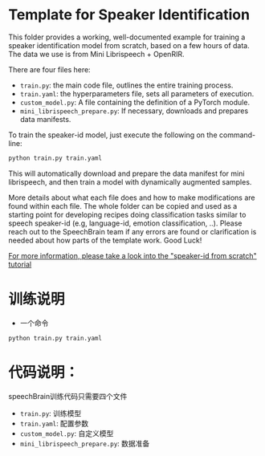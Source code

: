 # Template for Speaker Identification
  
This folder provides a working, well-documented example for training
a speaker identification model from scratch, based on a few hours of
data. The data we use is from Mini Librispeech + OpenRIR.

There are four files here:

* `train.py`: the main code file, outlines the entire training process.
* `train.yaml`: the hyperparameters file, sets all parameters of execution.
* `custom_model.py`: A file containing the definition of a PyTorch module.
* `mini_librispeech_prepare.py`: If necessary, downloads and prepares data manifests.

To train the speaker-id model, just execute the following on the command-line:

```bash
python train.py train.yaml
```

This will automatically download and prepare the data manifest for mini
librispeech, and then train a model with dynamically augmented samples.

More details about what each file does and how to make modifications
are found within each file. The whole folder can be copied and used
as a starting point for developing recipes doing classification tasks
similar to speech speaker-id (e.g, language-id, emotion classification, ..).
Please reach out to the SpeechBrain
team if any errors are found or clarification is needed about how
parts of the template work. Good Luck!

[For more information, please take a look into the "speaker-id from scratch" tutorial](https://colab.research.google.com/drive/1UwisnAjr8nQF3UnrkIJ4abBMAWzVwBMh?usp=sharing)

# 训练说明
- 一个命令
```
python train.py train.yaml
```
# 代码说明：
speechBrain训练代码只需要四个文件
* `train.py`: 训练模型
* `train.yaml`: 配置参数
* `custom_model.py`: 自定义模型
* `mini_librispeech_prepare.py`: 数据准备